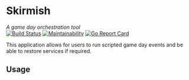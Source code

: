 # Skirmish
_A game day orchestration tool_  
[![Build Status](https://travis-ci.org/MovieStoreGuy/skirmish.svg?branch=master)](https://travis-ci.org/MovieStoreGuy/skirmish)
[![Maintainability](https://api.codeclimate.com/v1/badges/5d181fc764294819aa0b/maintainability)](https://codeclimate.com/github/MovieStoreGuy/skirmish/maintainability)
[![Go Report Card](https://goreportcard.com/badge/github.com/MovieStoreGuy/skirmish)](https://goreportcard.com/report/github.com/MovieStoreGuy/skirmish)

This application allows for users to run scripted game day events and be able to restore services if required.

## Usage
